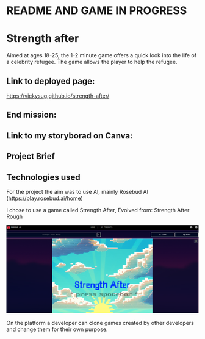 # README AND GAME IN PROGRESS


# Strength after
Aimed at ages 18-25, the 1-2 minute game offers a quick look into the life of a celebrity refugee. The game allows the player to help the refugee.

## Link to deployed page: 
https://vickysug.github.io/strength-after/




## End mission:


## Link to my storyborad on Canva: 





## Project Brief



## Technologies used

For the project the aim was to use AI, mainly Rosebud AI (https://play.rosebud.ai/home)

I chose to use a game called Strength After, Evolved from: Strength After Rough

![alt text](images/rb.scrn.sht.png)

On the platform a developer can clone games created by other developers and change them for their own purpose. 


